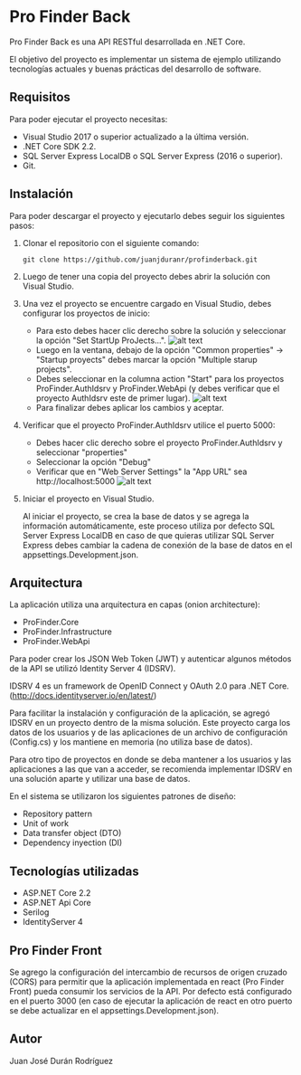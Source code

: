 # Pro Finder Back

Pro Finder Back es una API RESTful desarrollada en .NET Core.

El objetivo del proyecto es implementar un sistema de ejemplo utilizando tecnologías actuales y buenas prácticas del desarrollo de software.


## Requisitos

Para poder ejecutar el proyecto necesitas:

- Visual Studio 2017 o superior actualizado a la última versión.
- .NET Core SDK 2.2.
- SQL Server Express LocalDB o SQL Server Express (2016 o superior).
- Git.


## Instalación

Para poder descargar el proyecto y ejecutarlo debes seguir los siguientes pasos:

1) Clonar el repositorio con el siguiente comando:
	```
	git clone https://github.com/juanjduranr/profinderback.git
	```
2) Luego de tener una copia del proyecto debes abrir la solución con Visual Studio.

3) Una vez el proyecto se encuentre cargado en Visual Studio, debes configurar los proyectos de inicio:

	- Para esto debes hacer clic derecho sobre la solución y seleccionar la opción "Set StartUp ProJects...".
	![alt text](http://i.imgur.com/XOJMLGh.png)
	- Luego en la ventana, debajo de la opción "Common properties" -> "Startup proyects" debes marcar la opción "Multiple starup projects". 
	- Debes seleccionar en la columna action "Start" para los proyectos ProFinder.AuthIdsrv y ProFinder.WebApi (y debes verificar que el proyecto AuthIdsrv este de primer lugar).
	![alt text](http://i.imgur.com/C20Ca9P.png)
	- Para finalizar debes aplicar los cambios y aceptar.

4) Verificar que el proyecto ProFinder.AuthIdsrv utilice el puerto 5000:

	- Debes hacer clic derecho sobre el proyecto ProFinder.AuthIdsrv y seleccionar "properties"
	- Seleccionar la opción "Debug"
	- Verificar que en "Web Server Settings" la "App URL" sea http://localhost:5000
	![alt text](http://i.imgur.com/gaZemlY.png)

5) Iniciar el proyecto en Visual Studio.

	Al iniciar el proyecto, se crea la base de datos y se agrega la información automáticamente, este proceso utiliza por defecto SQL Server Express LocalDB en caso de que quieras utilizar SQL Server Express debes cambiar la cadena de conexión de la base de datos en el appsettings.Development.json.


## Arquitectura

La aplicación utiliza una arquitectura en capas (onion architecture):

- ProFinder.Core 
- ProFinder.Infrastructure 
- ProFinder.WebApi

Para poder crear los JSON Web Token (JWT) y autenticar algunos métodos de la API se utilizó Identity Server 4 (IDSRV).

IDSRV 4 es un framework de OpenID Connect y OAuth 2.0 para .NET Core. (http://docs.identityserver.io/en/latest/) 

Para facilitar la instalación y configuración de la aplicación, se agregó IDSRV en un proyecto dentro de la misma solución. Este proyecto carga los datos de los usuarios y de las aplicaciones de un archivo de configuración (Config.cs) y los mantiene en memoria (no utiliza base de datos).

Para otro tipo de proyectos en donde se deba mantener a los usuarios y las aplicaciones a las que van a acceder, se recomienda implementar IDSRV en una solución aparte y utilizar una base de datos.

En el sistema se utilizaron los siguientes patrones de diseño:

- Repository pattern
- Unit of work
- Data transfer object (DTO)
- Dependency inyection (DI)


## Tecnologías utilizadas

- ASP.NET Core 2.2
- ASP.NET Api Core
- Serilog
- IdentityServer 4


## Pro Finder Front

Se agrego la configuración del intercambio de recursos de origen cruzado (CORS) para permitir que la aplicación implementada en react (Pro Finder Front) pueda consumir los servicios de la API. Por defecto está configurado en el puerto 3000 (en caso de ejecutar la aplicación de react en otro puerto se debe actualizar en el appsettings.Development.json).

## Autor

Juan José Durán Rodríguez